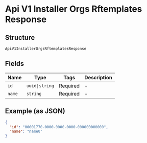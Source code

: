 
# Api V1 Installer Orgs Rftemplates Response

## Structure

`ApiV1InstallerOrgsRftemplatesResponse`

## Fields

| Name | Type | Tags | Description |
|  --- | --- | --- | --- |
| `id` | `uuid\|string` | Required | - |
| `name` | `string` | Required | - |

## Example (as JSON)

```json
{
  "id": "00001770-0000-0000-0000-000000000000",
  "name": "name0"
}
```

